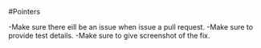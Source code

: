 #Pointers

-Make sure there eill be an issue when issue a pull request.
-Make sure to provide test details.
-Make sure to give screenshot of the fix.
